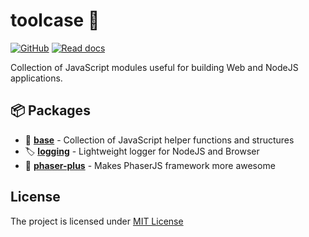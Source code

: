 # toolcase 🧰

[![GitHub](https://img.shields.io/github/license/kalevski/toolcase?style=for-the-badge)](https://github.com/kalevski/toolcase/blob/main/LICENSE)
[![Read docs](https://img.shields.io/badge/READ-DOCS-green?style=for-the-badge)](https://kalevski.dev/toolcase)

Collection of JavaScript modules useful for building Web and NodeJS applications.

## 📦 Packages
- 🧬 [**base**](https://github.com/kalevski/toolcase/tree/main/base) - Collection of JavaScript helper functions and structures
- 🏷 [**logging**](https://github.com/kalevski/toolcase/tree/main/logging) - Lightweight logger for NodeJS and Browser
- 🐠 [**phaser-plus**](https://github.com/kalevski/toolcase/tree/main/phaser-plus) - Makes PhaserJS framework more awesome

## License
The project is licensed under [MIT License](https://github.com/kalevski/toolcase/blob/main/LICENSE)